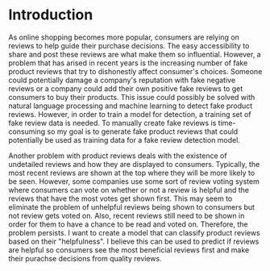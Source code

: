 # Introduction 

As online shopping becomes more popular, consumers are relying on reviews to help guide their purchase decisions. The easy accessibility to share and post these reviews are what make them so influential. However, a problem that has arised in recent years is the increasing number of fake product reviews that try to dishonestly affect consumer's choices. Someone could potentially damage a company's reputation with fake negative reviews or a company could add their own positive fake reviews to get consumers to buy their products. This issue could possibly be solved with natural language processing and machine learning to detect fake product reviews. However, in order to train a model for detection, a training set of fake review data is needed. To manually create fake reviews is time-consuming so my goal is to generate fake product reviews that could potentially be used as training data for a fake review detection model. 

Another problem with product reviews deals with the existence of undetailed reviews and how they are displayed to consumers. Typically, the most recent reviews are shown at the top where they will be more likely to be seen. However, some companies use some sort of review voting system where consumers can vote on whether or not a review is helpful and the reviews that have the most votes get shown first. This may seem to eliminate the problem of unhelpful reviews being shown to consumers but not review gets voted on. Also, recent reviews still need to be shown in order for them to have a chance to be read and voted on. Therefore, the problem persists. I want to create a model that can classify product reviews based on their "helpfulness". I believe this can be used to predict if reviews are helpful so consumers see the most beneficial reviews first and make their purachse decisions from quality reviews.
